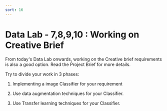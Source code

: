 ```yaml
---
sort: 16
---
```


# Data Lab - 7,8,9,10 : Working on Creative Brief 

From today's Data Lab onwards, working on the Creative brief requirements is also a good option. Read the Project Brief for more details.

Try to divide your work in 3 phases:

1) Implementing a image Classifier for your requirement

2) Use data augmentation techniques for your Classifier.

3) Use Transfer learning techniques for your Classifier.
